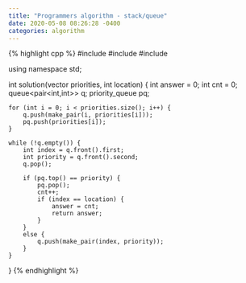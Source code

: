 ```yaml
---
title: "Programmers algorithm - stack/queue"
date: 2020-05-08 08:26:28 -0400
categories: algorithm
---
```



{% highlight cpp %}
#include <string>
#include <vector>
#include <queue>

using namespace std;

int solution(vector<int> priorities, int location) {
    int answer = 0;
    int cnt = 0;
    queue<pair<int,int>> q;
    priority_queue<int> pq;
    
    for (int i = 0; i < priorities.size(); i++) {
        q.push(make_pair(i, priorities[i]));
        pq.push(priorities[i]);
    }
    
    while (!q.empty()) {
        int index = q.front().first;
        int priority = q.front().second;
        q.pop();
        
        if (pq.top() == priority) {
            pq.pop();
            cnt++;
            if (index == location) {
                answer = cnt;
                return answer;
            }
        }
        else {
            q.push(make_pair(index, priority));
        }
    }
}
{% endhighlight %}
